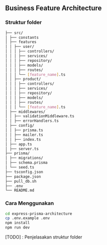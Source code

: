 <!-- Business Feature Architecture -->

## Business Feature Architecture

### Struktur folder
```bash
├── src/
│ ├── constants
│ ├── features
│ │ ├── user/
│ │ │ ├── controllers/
│ │ │ ├── services/
│ │ │ ├── repository/
│ │ │ ├── models/
│ │ │ ├── routes/
│ │ │ └── [feature_name].ts
│ │ ├── product/
│ │ │ ├── controllers/
│ │ │ ├── services/
│ │ │ ├── repository/
│ │ │ ├── models/
│ │ │ ├── routes/
│ │ │ └── [feature_name].ts
│ ├── middlewares/
│ │ ├── validationMiddleware.ts
│ │ ├── errorHandlers.ts
│ ├── config/
│ │ ├── prisma.ts
│ │ ├── mailer.ts
│ │ ├── index.ts
│ ├── app.ts
│ ├── server.ts
├── prisma/
│ ├── migrations/
│ ├── schema.prisma
│ └── seed.ts
├── tsconfig.json
├── package.json
├── pull_db.sh
├── .env
└── README.md
```

### Cara Menggunakan
```bash
cd express-prisma-architecture
cp .env.example .env
npm install
npm run dev
```

[TODO] : Penjelasakan struktur folder
